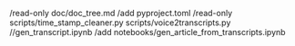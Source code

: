 /read-only doc/doc_tree.md 
/add pyproject.toml
/read-only scripts/time_stamp_cleaner.py scripts/voice2transcripts.py
//gen_transcript.ipynb
/add notebooks/gen_article_from_transcripts.ipynb